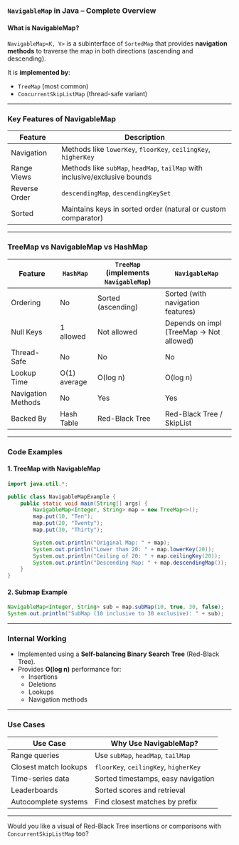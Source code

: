 ### **`NavigableMap` in Java** – Complete Overview

#### **What is NavigableMap?**
`NavigableMap<K, V>` is a subinterface of `SortedMap` that provides **navigation methods** to traverse the map in both directions (ascending and descending).

It is **implemented by**:
- `TreeMap` (most common)
- `ConcurrentSkipListMap` (thread-safe variant)

---

### **Key Features of NavigableMap**
| Feature | Description |
|--------|-------------|
| Navigation | Methods like `lowerKey`, `floorKey`, `ceilingKey`, `higherKey` |
| Range Views | Methods like `subMap`, `headMap`, `tailMap` with inclusive/exclusive bounds |
| Reverse Order | `descendingMap`, `descendingKeySet` |
| Sorted | Maintains keys in sorted order (natural or custom comparator) |

---

### **TreeMap vs NavigableMap vs HashMap**

| Feature | `HashMap` | `TreeMap` (implements `NavigableMap`) | `NavigableMap` |
|--------|-----------|----------------------------------------|----------------|
| Ordering | No | Sorted (ascending) | Sorted (with navigation features) |
| Null Keys | 1 allowed | Not allowed | Depends on impl (TreeMap → Not allowed) |
| Thread-Safe | No | No | No |
| Lookup Time | O(1) average | O(log n) | O(log n) |
| Navigation Methods | No | Yes | Yes |
| Backed By | Hash Table | Red-Black Tree | Red-Black Tree / SkipList |

---

### **Code Examples**

#### 1. TreeMap with NavigableMap

```java
import java.util.*;

public class NavigableMapExample {
    public static void main(String[] args) {
        NavigableMap<Integer, String> map = new TreeMap<>();
        map.put(10, "Ten");
        map.put(20, "Twenty");
        map.put(30, "Thirty");

        System.out.println("Original Map: " + map);
        System.out.println("Lower than 20: " + map.lowerKey(20));      // 10
        System.out.println("Ceiling of 20: " + map.ceilingKey(20));    // 20
        System.out.println("Descending Map: " + map.descendingMap());
    }
}
```

#### 2. Submap Example

```java
NavigableMap<Integer, String> sub = map.subMap(10, true, 30, false);
System.out.println("SubMap (10 inclusive to 30 exclusive): " + sub);
```

---

### **Internal Working**
- Implemented using a **Self-balancing Binary Search Tree** (Red-Black Tree).
- Provides **O(log n)** performance for:
  - Insertions
  - Deletions
  - Lookups
  - Navigation methods

---

### **Use Cases**

| Use Case | Why Use NavigableMap? |
|----------|------------------------|
| Range queries | Use `subMap`, `headMap`, `tailMap` |
| Closest match lookups | `floorKey`, `ceilingKey`, `higherKey` |
| Time-series data | Sorted timestamps, easy navigation |
| Leaderboards | Sorted scores and retrieval |
| Autocomplete systems | Find closest matches by prefix |

---

Would you like a visual of Red-Black Tree insertions or comparisons with `ConcurrentSkipListMap` too?